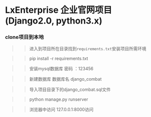 # LxEnterprise 企业官网项目(Django2.0, python3.x)

### clone项目到本地



>>进入到项目所在目录找到` requirements.txt `安装项目所需环境

>>pip install -r requirements.txt

>>安装mysql数据库 密码 ：123456

>>新建数据库  数据库名  django_combat

>>导入项目目录下的django_combat.sql文件

>>python manage.py runserver 

>>浏览器中访问 127.0.0.1:8000访问
   

